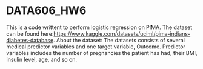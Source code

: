 # DATA606_HW6

This is a code writtent to perform logistic regression on PIMA. The dataset can be found here:https://www.kaggle.com/datasets/uciml/pima-indians-diabetes-database.
About the dataset:
The datasets consists of several medical predictor variables and one target variable, Outcome. 
Predictor variables includes the number of pregnancies the patient has had, their BMI, insulin level, age, and so on.
